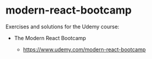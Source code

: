 # modern-react-bootcamp

Exercises and solutions for the Udemy course:

* The Modern React Bootcamp

    * https://www.udemy.com/modern-react-bootcamp
